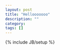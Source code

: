 ```yaml
---
layout: post
title: "Hellooooooo"
description: ""
category: 
tags: []
---
```

{% include JB/setup %}
